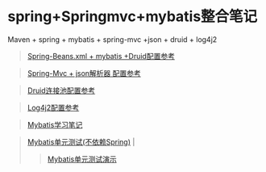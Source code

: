 # spring+Springmvc+mybatis整合笔记
Maven + spring + mybatis  + spring-mvc +json + druid  + log4j2

> [Spring-Beans.xml + mybatis +Druid配置参考](https://github.com/zhou151/springProject/blob/master/springProject/src/main/resources/applicationContext.xml) 

> [Spring-Mvc + json解析器 配置参考](https://github.com/zhou151/springProject/blob/master/springProject/src/main/resources/dispatcher-servlet.xml)

> [Druid连接池配置参考](https://github.com/zhou151/springProject/blob/master/springProject/src/main/resources/druid.properties)

> [Log4j2配置参考](https://github.com/zhou151/springProject/blob/master/springProject/src/main/resources/log4j2.xml)

> [Mybatis学习笔记](https://github.com/zhou151/springProject/blob/master/springProject/src/main/resources/mybatis学习笔记.txt)

> [Mybatis单元测试(不依赖Spring)](https://github.com/zhou151/springProject/blob/master/springProject/src/test/java/com/zhou/test/tuil/SqlSessionFactoryUtil.java) | 
>> [Mybatis单元测试演示](https://github.com/zhou151/springProject/blob/master/springProject/src/test/java/com/zhou/test/UserDaoTest.java)
